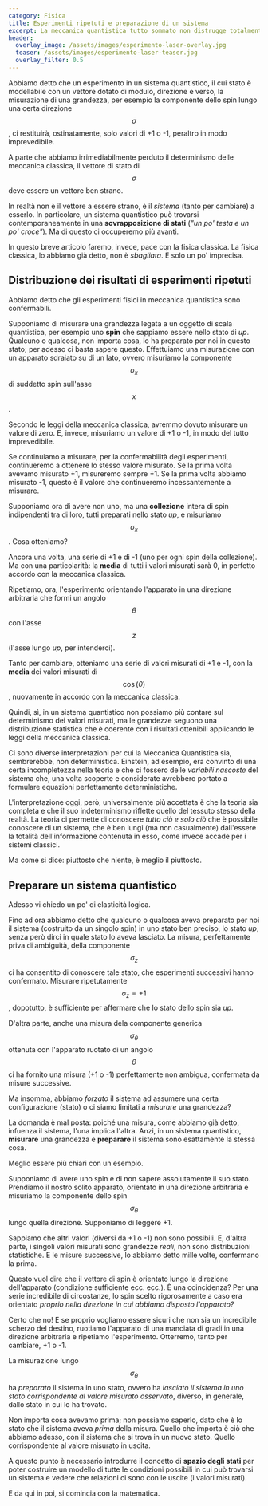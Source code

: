 ```yaml
---
category: Fisica
title: Esperimenti ripetuti e preparazione di un sistema
excerpt: La meccanica quantistica tutto sommato non distrugge totalmente la nostra idea del mondo. A patto di rinunciare a un po' di confortante determinismo.
header:
  overlay_image: /assets/images/esperimento-laser-overlay.jpg
  teaser: /assets/images/esperimento-laser-teaser.jpg
  overlay_filter: 0.5
---
```


Abbiamo detto che un esperimento in un sistema quantistico, il cui stato è modellabile con un vettore dotato di modulo,  direzione e verso, la misurazione di una grandezza, per esempio la componente dello spin lungo una certa direzione $$ \sigma $$ , ci restituirà, ostinatamente, solo valori di +1 o -1, peraltro in modo imprevedibile.

A parte che abbiamo irrimediabilmente perduto il determinismo delle meccanica classica, il vettore di stato di $$ \sigma $$ deve essere un vettore ben strano.

In realtà non è il vettore a essere strano, è il _sistema_ (tanto per cambiare) a esserlo. In particolare, un sistema quantistico può trovarsi contemporaneamente in una __sovrapposizione di stati__ (_"un po' testa e un po' croce"_). Ma di questo ci occuperemo più avanti.

In questo breve articolo faremo, invece, pace con la fisica classica. La fisica classica, lo abbiamo già detto, non è _sbagliata_. È solo un po' imprecisa.

Distribuzione dei risultati di esperimenti ripetuti
----------------------------------------------------

Abbiamo detto che gli esperimenti fisici in meccanica quantistica sono confermabili.

Supponiamo di misurare una grandezza legata a un oggetto di scala quantistica, per esempio uno __spin__ che sappiamo essere nello stato di _up_. Qualcuno o qualcosa, non importa cosa, lo ha preparato per noi in questo stato; per adesso ci basta sapere questo. Effettuiamo una misurazione con un apparato sdraiato su di un lato, ovvero misuriamo la componente $$ \sigma_x $$ di suddetto spin sull'asse $$ x $$.

Secondo le leggi della meccanica classica, avremmo dovuto misurare un valore di zero. E, invece, misuriamo un valore di +1 o -1, in modo del tutto imprevedibile.

Se continuiamo a misurare, per la confermabilità degli esperimenti, continueremo a ottenere lo stesso valore misurato. Se la prima volta avevamo misurato +1, misureremo sempre +1. Se la prima volta abbiamo misurato -1, questo è il valore che continueremo incessantemente a misurare.

Supponiamo ora di avere non uno, ma una __collezione__ intera di spin indipendenti tra di loro, tutti preparati nello stato _up_, e misuriamo $$ \sigma_x $$. Cosa otteniamo?

Ancora una volta, una serie di +1 e di -1 (uno per ogni spin della collezione). Ma con una particolarità: la __media__ di tutti i valori misurati sarà 0, in perfetto accordo con la meccanica classica.

Ripetiamo, ora, l'esperimento orientando l'apparato in una direzione arbitraria che formi un angolo $$ \theta $$ con l'asse $$ z $$ (l'asse lungo _up_, per intenderci).

Tanto per cambiare, otteniamo una serie di valori misurati di +1 e -1, con la __media__ dei valori misurati di $$ \cos(\theta) $$, nuovamente in accordo con la meccanica classica.

Quindi, sì, in un sistema quantistico non possiamo più contare sul determinismo dei valori misurati, ma le grandezze seguono una distribuzione statistica che è coerente con i risultati ottenibili applicando le leggi della meccanica classica.

Ci sono diverse interpretazioni per cui la Meccanica Quantistica sia, sembrerebbe, non deterministica. Einstein, ad esempio, era convinto di una certa incompletezza nella teoria e che ci fossero delle _variabili nascoste_ del sistema che, una volta scoperte e considerate avrebbero portato a formulare equazioni perfettamente deterministiche.

L'interpretazione oggi, però, universalmente più accettata è che la teoria sia completa e che il suo indeterminismo riflette quello del tessuto stesso della realtà. La teoria ci permette di conoscere _tutto ciò e solo ciò_ che è possibile conoscere di un sistema, che è ben lungi (ma non casualmente) dall'essere la totalità dell'informazione contenuta in esso, come invece accade per i sistemi classici.

Ma come si dice: piuttosto che niente, è meglio il piuttosto.

Preparare un sistema quantistico
--------------------------------

Adesso vi chiedo un po' di elasticità logica.

Fino ad ora abbiamo detto che qualcuno o qualcosa aveva preparato per noi il sistema (costruito da un singolo spin) in uno stato ben preciso, lo stato _up_, senza però dirci in quale stato lo aveva lasciato. La misura, perfettamente priva di ambiguità, della componente $$ \sigma_z $$ ci ha consentito di conoscere tale stato, che esperimenti successivi hanno confermato. Misurare ripetutamente $$ \sigma_z = +1 $$, dopotutto, è sufficiente per affermare che lo stato dello spin sia _up_.

D'altra parte, anche una misura dela componente generica $$ \sigma_\theta $$ ottenuta con l'apparato ruotato di un angolo $$ \theta $$ ci ha fornito una misura (+1 o -1) perfettamente non ambigua, confermata da misure successive.

Ma insomma, abbiamo _forzato_ il sistema ad assumere una certa configurazione (stato) o ci siamo limitati a _misurare_ una grandezza?

La domanda è mal posta: poiché una misura, come abbiamo già detto, infuenza il sistema, l'una implica l'altra. Anzi, in un sistema quantistico, __misurare__ una grandezza e __preparare__ il sistema sono esattamente la stessa cosa.

Meglio essere più chiari con un esempio.

Supponiamo di avere uno spin e di non sapere assolutamente il suo stato. Prendiamo il nostro solito apparato, orientato in una direzione arbitraria e misuriamo la componente dello spin $$ \sigma_\theta $$ lungo quella direzione. Supponiamo di leggere +1.

Sappiamo che altri valori (diversi da +1 o -1) non sono possibili. E, d'altra parte, i singoli valori misurati sono grandezze _reali_, non sono distribuzioni statistiche. E le misure successive, lo abbiamo detto mille volte, confermano la prima.

Questo vuol dire che il vettore di spin è orientato lungo la direzione dell'apparato (condizione sufficiente ecc. ecc.). È una coincidenza? Per una serie incredibile di circostanze, lo spin scelto rigorosamente a caso era orientato _proprio nella  direzione in cui abbiamo disposto l'apparato?_

Certo che no! E se proprio vogliamo essere sicuri che non sia un incredibile scherzo del destino, ruotiamo l'apparato di una manciata di gradi in una direzione arbitraria e ripetiamo l'esperimento. Otterremo, tanto per cambiare, +1 o -1.

La misurazione lungo $$ \sigma_\theta $$ ha _preparato_ il sistema in uno stato, ovvero ha _lasciato il sistema in uno stato corrispondente al valore misurato osservato_, diverso, in generale, dallo stato in cui lo ha trovato.

Non importa cosa avevamo prima; non possiamo saperlo, dato che è lo stato che il sistema aveva _prima_ della misura. Quello che importa è ciò che abbiamo adesso, con il sistema che si trova in un nuovo stato. Quello corrispondente al valore misurato in uscita.

A questo punto è necessario introdurre il concetto di __spazio degli stati__ per poter costruire un modello di tutte le condizioni possibili in cui può trovarsi un sistema e vedere che relazioni ci sono con le uscite (i valori misurati).

E da qui in poi, si comincia con la matematica.
